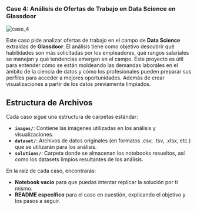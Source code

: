 ### **Case 4: Análisis de Ofertas de Trabajo en Data Science en Glassdoor**
![case_4](https://github.com/user-attachments/assets/c7d28aba-2cf1-4462-bb65-071f32b7b121)

Este caso pide analizar ofertas de trabajo en el campo de **Data Science** extraídas de **Glassdoor**. El análisis tiene como objetivo descubrir qué habilidades son más solicitadas por los empleadores, qué rangos salariales se manejan y qué tendencias emergen en el campo. Este proyecto es útil para entender cómo se están moldeando las demandas laborales en el ámbito de la ciencia de datos y cómo los profesionales pueden preparar sus perfiles para acceder a mejores oportunidades. Además de crear visualizaciones a partir de los datos previamente limpiados.

## Estructura de Archivos

Cada caso sigue una estructura de carpetas estándar:

- **`images/`**: Contiene las imágenes utilizadas en los análisis y visualizaciones.
- **`dataset/`**: Archivos de datos originales (en formatos .csv, .tsv, .xlsx, etc.) que se utilizarán para los análisis.
- **`solutions/`**: Carpeta donde se almacenan los notebooks resueltos, así como los datasets limpios resultantes de los análisis.

En la raíz de cada caso, encontrarás:
- **Notebook vacío** para que puedas intentar replicar la solución por ti mismo.
- **README específico** para el caso en cuestión, explicando el objetivo y los pasos a seguir.
